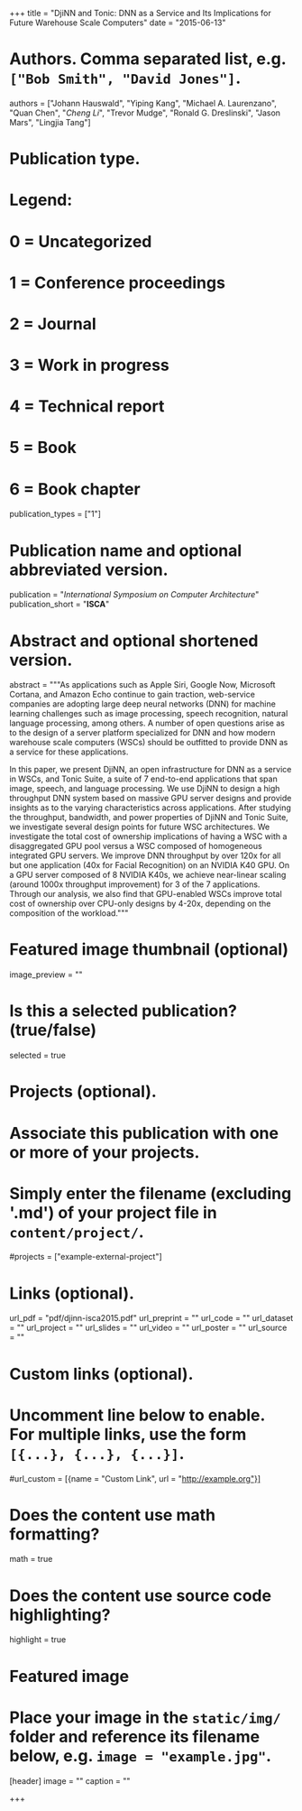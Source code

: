 +++
title = "DjiNN and Tonic: DNN as a Service and Its Implications for Future Warehouse Scale Computers"
date = "2015-06-13"

# Authors. Comma separated list, e.g. `["Bob Smith", "David Jones"]`.
authors = ["Johann Hauswald", "Yiping Kang", "Michael A. Laurenzano", "Quan Chen", "*Cheng Li*", "Trevor Mudge", "Ronald G. Dreslinski", "Jason Mars", "Lingjia Tang"]

# Publication type.
# Legend:
# 0 = Uncategorized
# 1 = Conference proceedings
# 2 = Journal
# 3 = Work in progress
# 4 = Technical report
# 5 = Book
# 6 = Book chapter
publication_types = ["1"]

# Publication name and optional abbreviated version.
publication = "*International Symposium on Computer Architecture*"
publication_short = "**ISCA**"

# Abstract and optional shortened version.
abstract = """As applications such as Apple Siri, Google Now, Microsoft Cortana, and Amazon Echo continue to gain traction, web-service companies are adopting large deep neural networks (DNN) for machine learning challenges such as image processing, speech recognition, natural language processing, among others. A number of open questions arise as to the design of a server platform specialized for DNN and how modern warehouse scale computers (WSCs) should be outfitted to provide DNN as a service for these applications.

In this paper, we present DjiNN, an open infrastructure for DNN as a service in WSCs, and Tonic Suite, a suite of 7 end-to-end applications that span image, speech, and language processing. We use DjiNN to design a high throughput DNN system based on massive GPU server designs and provide insights as to the varying characteristics across applications. After studying the throughput, bandwidth, and power properties of DjiNN and Tonic Suite, we investigate several design points for future WSC architectures. We investigate the total cost of ownership implications of having a WSC with a disaggregated GPU pool versus a WSC composed of homogeneous integrated GPU servers. We improve DNN throughput by over 120x for all but one application (40x for Facial Recognition) on an NVIDIA K40 GPU. On a GPU server composed of 8 NVIDIA K40s, we achieve near-linear scaling (around 1000x throughput improvement) for 3 of the 7 applications. Through our analysis, we also find that GPU-enabled WSCs improve total cost of ownership over CPU-only designs by 4-20x, depending on the composition of the workload."""

# Featured image thumbnail (optional)
image_preview = ""

# Is this a selected publication? (true/false)
selected = true

# Projects (optional).
#   Associate this publication with one or more of your projects.
#   Simply enter the filename (excluding '.md') of your project file in `content/project/`.
#projects = ["example-external-project"]

# Links (optional).
url_pdf = "pdf/djinn-isca2015.pdf"
url_preprint = ""
url_code = ""
url_dataset = ""
url_project = ""
url_slides = ""
url_video = ""
url_poster = ""
url_source = ""

# Custom links (optional).
#   Uncomment line below to enable. For multiple links, use the form `[{...}, {...}, {...}]`.
#url_custom = [{name = "Custom Link", url = "http://example.org"}]

# Does the content use math formatting?
math = true

# Does the content use source code highlighting?
highlight = true

# Featured image
# Place your image in the `static/img/` folder and reference its filename below, e.g. `image = "example.jpg"`.
[header]
image = ""
caption = ""

+++
